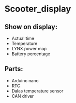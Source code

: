 # Scooter_display

## Show on display:
- Actual time
- Temperature
- LYNX power map
- Battery percentage


## Parts:
- Arduino nano
- RTC
- Dalas temperature sensor
- CAN driver
